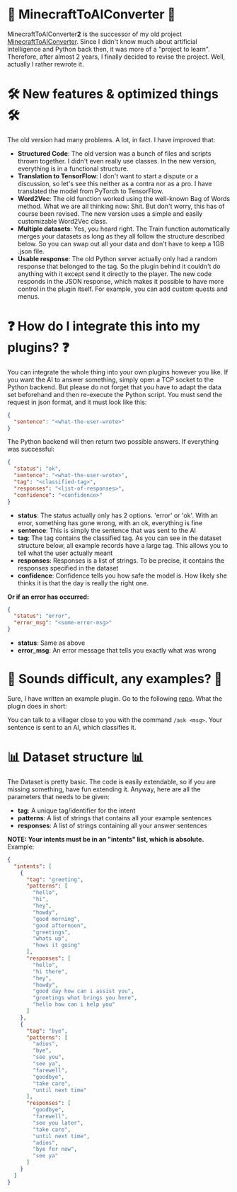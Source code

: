 # 🤖 MinecraftToAIConverter 🤖

MinecraftToAIConverter<strong>2</strong> is the successor of my old
project <a href="https://github.com/Fidode07/MinecraftToAIConverter">MinecraftToAIConverter</a>. Since I didn't know much
about artificial intelligence
and Python back then, it was more of a "project to learn".
Therefore, after almost 2 years, I finally decided to revise the project. Well, actually I rather rewrote it.

# 🛠️ New features &amp; optimized things 🛠️

The old version had many problems. A lot, in fact. I have improved that:

- <strong>Structured Code</strong>: The old version was a bunch of files and scripts thrown together. I didn't even
  really use classes. In the new version, everything is in a functional structure.
- <strong>Translation to TensorFlow</strong>: I don't want to start a dispute or a discussion, so let's see this neither
  as a contra nor as a pro. I have translated the model from PyTorch to TensorFlow.
- <strong>Word2Vec</strong>: The old function worked using the well-known Bag of Words method. What we are all thinking
  now: Shit. But don't worry, this has of course been revised. The new version uses a simple and easily customizable
  Word2Vec class.
- <strong>Multiple datasets</strong>: Yes, you heard right. The Train function automatically merges your datasets as
  long as they all follow the structure described below. So you can swap out all your data and don't have to keep a 1GB
  .json file.
- <strong>Usable response</strong>: The old Python server actually only had a random response that belonged to the tag.
  So the plugin behind it couldn't do anything with it except send it directly to the player. The new code responds in
  the JSON response, which makes it possible to have more control in the plugin itself. For example, you can add custom
  quests and menus.

# ❓ How do I integrate this into my plugins? ❓

You can integrate the whole thing into your own plugins however you like. If you want the AI to answer something, simply
open a TCP socket to the Python backend. But please do not forget that you have to adapt the data set beforehand and then re-execute the Python script.
You must send the request in json format, and it must look like this:

```json
{
  "sentence": "<what-the-user-wrote>"
}
```

The Python backend will then return two possible answers. If everything was successful:

```json
{
  "status": "ok",
  "sentence": "<what-the-user-wrote>",
  "tag": "<classified-tag>",
  "responses": "<list-of-responses>",
  "confidence": "<confidence>"
}
```

- <strong>status</strong>: The status actually only has 2 options. 'error' or 'ok'. With an error, something has gone
  wrong, with an ok, everything is fine
- <strong>sentence</strong>: This is simply the sentence that was sent to the AI
- <strong>tag</strong>: The tag contains the classified tag. As you can see in the dataset structure below, all example
  records have a large tag. This allows you to tell what the user actually meant
- <strong>responses</strong>: Responses is a list of strings. To be precise, it contains the responses specified in the
  dataset
- <strong>confidence</strong>: Confidence tells you how safe the model is. How likely she thinks it is that the day is
  really the right one.

<strong>Or if an error has occurred:</strong>

```json
{
  "status": "error",
  "error_msg": "<some-error-msg>"
}
```

- <strong>status</strong>: Same as above
- <strong>error_msg</strong>: An error message that tells you exactly what was wrong

# 🔌 Sounds difficult, any examples? 🔌

Sure, I have written an example plugin. Go to the
following <a href="https://github.com/Fidode07/MinecraftToAIConverter-ExamplePlugin">repo</a>. What the plugin does in
short:

You can talk to a villager close to you with the command ``/ask <msg>``. Your sentence is sent to an AI, which
classifies it.

# 📊 Dataset structure 📊

The Dataset is pretty basic. The code is easily extendable, so if you are missing something, have fun extending it.
Anyway, here are all the parameters that needs to be given:

- <strong>tag</strong>: A unique tag/identifier for the intent
- <strong>patterns</strong>: A list of strings that contains all your example sentences
- <strong>responses</strong>: A list of strings containing all your answer sentences

<strong>NOTE: Your intents must be in an "intents" list, which is absolute.</strong>
Example:

```json
{
  "intents": [
    {
      "tag": "greeting",
      "patterns": [
        "hello",
        "hi",
        "hey",
        "howdy",
        "good morning",
        "good afternoon",
        "greetings",
        "whats up",
        "hows it going"
      ],
      "responses": [
        "hello",
        "hi there",
        "hey",
        "howdy",
        "good day how can i assist you",
        "greetings what brings you here",
        "hello how can i help you"
      ]
    },
    {
      "tag": "bye",
      "patterns": [
        "adios",
        "bye",
        "see you",
        "see ya",
        "farewell",
        "goodbye",
        "take care",
        "until next time"
      ],
      "responses": [
        "goodbye",
        "farewell",
        "see you later",
        "take care",
        "until next time",
        "adios",
        "bye for now",
        "see ya"
      ]
    }
  ]
}
```
